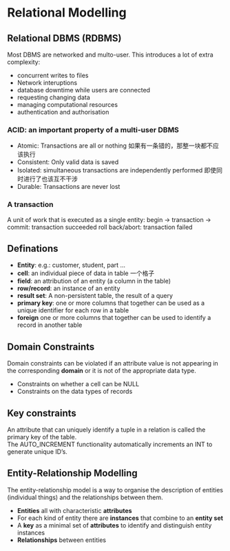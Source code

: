 # Relational Modelling

## Relational DBMS (RDBMS)
Most DBMS are networked and multo-user. This introduces a lot of extra complexity:
+ concurrent writes to files
+ Network interuptions
+ database downtime while users are connected
+ requesting changing data
+ managing computational resources
+ authentication and authorisation

### ACID: an important property of a multi-user DBMS
+ Atomic: Transactions are all or nothing 如果有一条错的，那整一块都不应该执行
+ Consistent: Only valid data is saved
+ Isolated: simultaneous transactions are independently performed 即使同时进行了也该互不干涉
+ Durable: Transactions are never lost

### A transaction
A unit of work that is executed as a single entity:
begin -> transaction -> commit: transaction succeeded
                        roll back/abort: transaction failed

## Definations
+ **Entity**: e.g.: customer, student, part ...
+ **cell**: an individual piece of data in table 一个格子
+ **field**: an attribution of an entity (a column in the table)
+ **row/record**: an instance of an entity
+ **result set**: A non-persistent table, the result of a query 
+ **primary key**: one or more columns that together can be used as a unique identifier for each row in a table
+ **foreign** one or more columns that together can be used to identify a record in another table

## Domain Constraints
Domain constraints can be violated if an attribute value is not appearing in the corresponding **domain** or it is not of the appropriate data type.
- Constraints on whether a cell can be NULL
- Constraints on the data types of records

## Key constraints
An attribute that can uniquely identify a tuple in a relation is called the primary key of the table.  
The AUTO_INCREMENT functionality automatically increments an INT to generate unique ID’s.  

## Entity-Relationship Modelling
The entity-relationship model is a way to organise the description of entities (individual things) and the relationships between them.
+ **Entities** all with characteristic **attributes**
+ For each kind of entity there are **instances** that combine to an **entity set**
+ A **key** as a minimal set of **attributes** to identify and distinguish entity instances
+ **Relationships** between entities